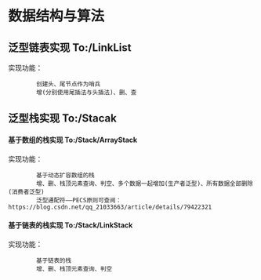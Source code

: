 # 数据结构与算法
## 泛型链表实现 To:/LinkList
   实现功能：
   
            创建头、尾节点作为哨兵
            增(分别使用尾插法与头插法)、删、查
## 泛型栈实现 To:/Stacak
#### 基于数组的栈实现 To:/Stack/ArrayStack
   实现功能：
               
            基于动态扩容数组的栈
            增、删、栈顶元素查询、判空、多个数据一起增加(生产者泛型)、所有数据全部删除(消费者泛型)
            泛型通配符——PECS原则可查阅：https://blog.csdn.net/qq_21033663/article/details/79422321
 
#### 基于链表的栈实现 To:/Stack/LinkStack
   实现功能：
   
            基于链表的栈
            增、删、栈顶元素查询、判空
   
